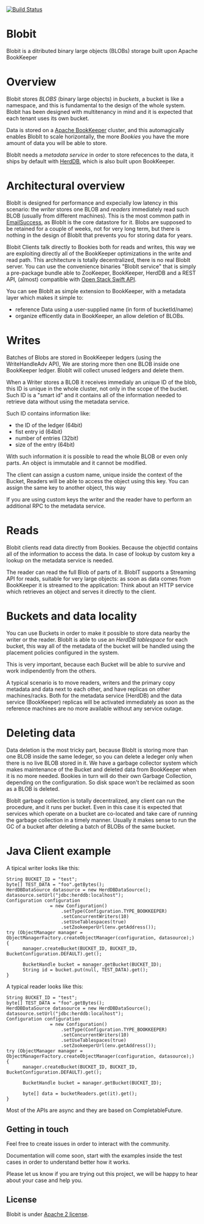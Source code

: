 [![Build Status](https://travis-ci.org/diennea/blobit.svg?branch=master)](https://travis-ci.org/diennea/blobit)

# Blobit

Blobit is a ditributed binary large objects (BLOBs) storage built upon Apache BookKeeper

# Overview

Blobit stores *BLOBS* (binary large objects) in *buckets*, a bucket is like a namespace, and this is
fundamental to the design of the whole system.
Blobit has been designed with multitenancy in mind and it is expected that each
tenant uses its own bucket.

Data is stored on a [Apache BookKeeper](https://bookkeeper.apache.org) cluster, 
and this automagically enables BlobIt to scale horizontally, the more *Bookies* you have
the more amount of data you will be able to store.

BlobIt needs a *metadata service* in order to store refecences to the data, it ships
by default with [HerdDB](https://herddb.org), which is also built upon BookKeeper.

# Architectural overview

BlobIt is designed for performance and expecially low latency in this scenario:
the *writer* stores one BLOB and *readers* immediately read such BLOB (usually from different machines).
This is the most common path in [EmailSuccess](https://emailsuccess.com), as BlobIt
is the core datastore for it.
Blobs are supposed to be retained for a couple of weeks, not for very long term,
but there is nothing in the design of BlobIt that prevents you for storing data for
years.

Blobit Clients talk directly to Bookies both for reads and writes, this way
we are exploiting directly all of the BookKeeper optimizations in the write and read path.
This architecture is totally decentralized, there is no real BlobIt server.
You can use the convenience binaries "BlobIt service" that is simply a pre-package bundle
able to ZooKeeper, BookKeeper, HerdDB and a REST API, (almost) compatible with [Open Stack Swift API](https://docs.openstack.org/swift/latest/api/object_api_v1_overview.html).

You can see BlobIt as simple extension to BookKeeper, with a metadata layer which makes it simple to:
- reference Data using a user-supplied name (in form of bucketId/name)
- organize efficently data in BookKeeper, an allow deletion of BLOBs.


# Writes

Batches of Blobs are stored in BookKeeper ledgers (using the WriteHandleAdv API),
We are storing more then one BLOB inside one BookKeeper ledger.
BlobIt will collect unused ledgers and delete them.

When a Writer stores a BLOB it receives immedialy an unique ID of the blob,
this ID is unique in the whole cluster, not only in the scope of the bucket.
Such ID is a "smart id" and it contains all of the information needed to retrieve
data without using the metadata service.

Such ID contains information like:
- the ID of the ledger (64bit)
- fist entry id (64bit)
- number of entries (32bit)
- size of the entry (64bit)

With such information it is possible to read the whole BLOB or even only parts.
An object is immutable and it cannot be modified.

The client can assign a custom name, unique inside the context of the Bucket,
Readers will be able to access the object using this key.
You can assign the same key to another object, this way 

If you are using custom keys the writer and the reader have to perform an additional RPC
to the metadata service.

# Reads

Blobit clients read data directly from Bookies. Because the objectId
contains all of the information to access the data.
In case of lookup by custom key a lookup on the metadata service is needed.

The reader can read the full Blob of parts of it.
BlobIT supports a Streaming API for reads, suitable for very large objects:
as soon as data comes from BookKeeper it is streamed to the application: Think about
an HTTP service which retrieves an object and serves it directly to the client.

# Buckets and data locality

You can use Buckets in order to make it possible to store
data nearby the writer or the reader.
BlobIt is able to use an *HerdDB tablespace* for each bucket, this way all of the metadata
of the bucket will be handled using the placement policies configured in the system.

This is very important, because each Bucket will be able to survive and work
indipendently from the others.

A typical scenario is to move readers, writers and the primary copy metadata and data 
next to each other, and have replicas on other machines/racks.
Both for the metadata service (HerdDB) and the data service (BookKeeper) replicas
will be activated immediately as soon as the reference machines are no more available
without any service outage.

# Deleting data

Data deletion is the most tricky part, because BlobIt is storing more than
one BLOB inside the same ledeger, so you can delete a ledeger only when there is
no live BLOB stored in it.
We have a garbage collector system which makes maintenance of the Bucket and 
deleted data from BookKeeper when it is no more needed.
Bookies in turn will do their own Garbage Collection, depending on the configuration.
So disk space won't be reclaimed as soon as a BLOB is deleted.

BlobIt garbage collection is totally decentralized, any client can run the
procedure, and it runs per bucket.
Even in this case it is expected that services which operate on a bucket
are co-located and take care of running the garbage collection in a timely manner.
Usually it makes sense to run the GC of a bucket after deleting a batch of BLOBs of the same bucket.

# Java Client example

A tipical writer looks like this:

```
String BUCKET_ID = "test";
byte[] TEST_DATA = "foo".getBytes();
HerdDBDataSource datasource = new HerdDBDataSource();
datasource.setUrl("jdbc:herddb:localhost");
Configuration configuration
                = new Configuration()
                    .setType(Configuration.TYPE_BOOKKEEPER)
                    .setConcurrentWriters(10)
                    .setUseTablespaces(true)
                    .setZookeeperUrl(env.getAddress());
try (ObjectManager manager = ObjectManagerFactory.createObjectManager(configuration, datasource);) {      
      manager.createBucket(BUCKET_ID, BUCKET_ID, BucketConfiguration.DEFAULT).get();

      BucketHandle bucket = manager.getBucket(BUCKET_ID);
      String id = bucket.put(null, TEST_DATA).get();
}
```

A typical reader looks like this:

```
String BUCKET_ID = "test";
byte[] TEST_DATA = "foo".getBytes();
HerdDBDataSource datasource = new HerdDBDataSource();
datasource.setUrl("jdbc:herddb:localhost");
Configuration configuration
                = new Configuration()
                    .setType(Configuration.TYPE_BOOKKEEPER)
                    .setConcurrentWriters(10)
                    .setUseTablespaces(true)
                    .setZookeeperUrl(env.getAddress());
try (ObjectManager manager = ObjectManagerFactory.createObjectManager(configuration, datasource);) {      
      manager.createBucket(BUCKET_ID, BUCKET_ID, BucketConfiguration.DEFAULT).get();

      BucketHandle bucket = manager.getBucket(BUCKET_ID);
      
      byte[] data = bucketReaders.get(it).get();
}
```

Most of the APIs are async and they are based on CompletableFuture.


## Getting in touch

Feel free to create issues in order to interact with the community.

Documentation will come soon, start with the examples inside the test cases
in order to understand better how it works.

Please let us know if you are trying out this project, we will be happy to hear about your
case and help you.

## License

Blobit is under [Apache 2 license](http://www.apache.org/licenses/LICENSE-2.0.html).
